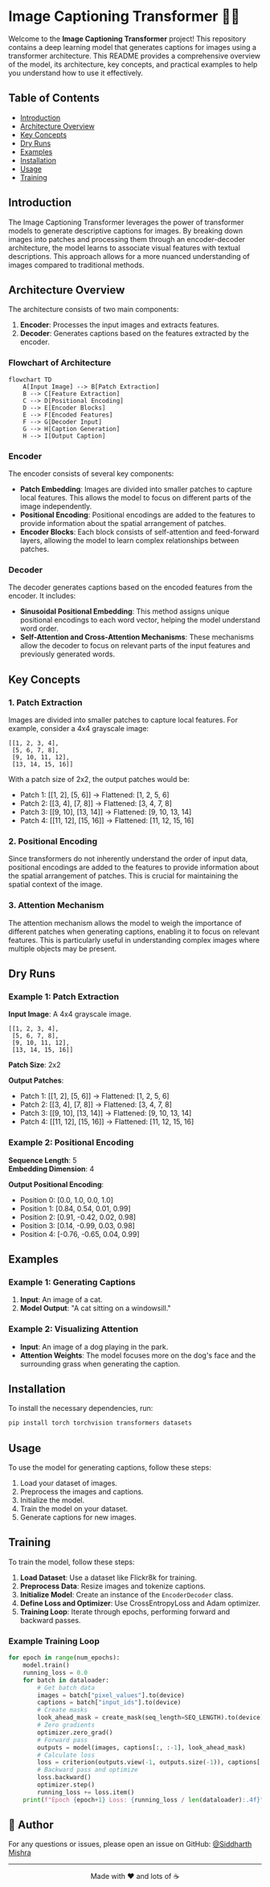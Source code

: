# Image Captioning Transformer 📸✨

Welcome to the **Image Captioning Transformer** project! This repository contains a deep learning model that generates captions for images using a transformer architecture. This README provides a comprehensive overview of the model, its architecture, key concepts, and practical examples to help you understand how to use it effectively.

## Table of Contents

- [Introduction](#introduction)
- [Architecture Overview](#architecture-overview)
- [Key Concepts](#key-concepts)
- [Dry Runs](#dry-runs)
- [Examples](#examples)
- [Installation](#installation)
- [Usage](#usage)
- [Training](#training)

## Introduction

The Image Captioning Transformer leverages the power of transformer models to generate descriptive captions for images. By breaking down images into patches and processing them through an encoder-decoder architecture, the model learns to associate visual features with textual descriptions. This approach allows for a more nuanced understanding of images compared to traditional methods.

## Architecture Overview

The architecture consists of two main components:

1. **Encoder**: Processes the input images and extracts features.
2. **Decoder**: Generates captions based on the features extracted by the encoder.

### Flowchart of Architecture

```mermaid
flowchart TD
    A[Input Image] --> B[Patch Extraction]
    B --> C[Feature Extraction]
    C --> D[Positional Encoding]
    D --> E[Encoder Blocks]
    E --> F[Encoded Features]
    F --> G[Decoder Input]
    G --> H[Caption Generation]
    H --> I[Output Caption]
```

### Encoder

The encoder consists of several key components:

- **Patch Embedding**: Images are divided into smaller patches to capture local features. This allows the model to focus on different parts of the image independently.
- **Positional Encoding**: Positional encodings are added to the features to provide information about the spatial arrangement of patches.
- **Encoder Blocks**: Each block consists of self-attention and feed-forward layers, allowing the model to learn complex relationships between patches.

### Decoder

The decoder generates captions based on the encoded features from the encoder. It includes:

- **Sinusoidal Positional Embedding**: This method assigns unique positional encodings to each word vector, helping the model understand word order.
- **Self-Attention and Cross-Attention Mechanisms**: These mechanisms allow the decoder to focus on relevant parts of the input features and previously generated words.

## Key Concepts

### 1. Patch Extraction

Images are divided into smaller patches to capture local features. For example, consider a 4x4 grayscale image:

```
[[1, 2, 3, 4],
 [5, 6, 7, 8],
 [9, 10, 11, 12],
 [13, 14, 15, 16]]
```

With a patch size of 2x2, the output patches would be:

- Patch 1: [[1, 2], [5, 6]] → Flattened: [1, 2, 5, 6]
- Patch 2: [[3, 4], [7, 8]] → Flattened: [3, 4, 7, 8]
- Patch 3: [[9, 10], [13, 14]] → Flattened: [9, 10, 13, 14]
- Patch 4: [[11, 12], [15, 16]] → Flattened: [11, 12, 15, 16]

### 2. Positional Encoding

Since transformers do not inherently understand the order of input data, positional encodings are added to the features to provide information about the spatial arrangement of patches. This is crucial for maintaining the spatial context of the image.

### 3. Attention Mechanism

The attention mechanism allows the model to weigh the importance of different patches when generating captions, enabling it to focus on relevant features. This is particularly useful in understanding complex images where multiple objects may be present.

## Dry Runs

### Example 1: Patch Extraction

**Input Image**: A 4x4 grayscale image.

```
[[1, 2, 3, 4],
 [5, 6, 7, 8],
 [9, 10, 11, 12],
 [13, 14, 15, 16]]
```

**Patch Size**: 2x2

**Output Patches**:
- Patch 1: [[1, 2], [5, 6]] → Flattened: [1, 2, 5, 6]
- Patch 2: [[3, 4], [7, 8]] → Flattened: [3, 4, 7, 8]
- Patch 3: [[9, 10], [13, 14]] → Flattened: [9, 10, 13, 14]
- Patch 4: [[11, 12], [15, 16]] → Flattened: [11, 12, 15, 16]

### Example 2: Positional Encoding

**Sequence Length**: 5  
**Embedding Dimension**: 4

**Output Positional Encoding**:
- Position 0: [0.0, 1.0, 0.0, 1.0]
- Position 1: [0.84, 0.54, 0.01, 0.99]
- Position 2: [0.91, -0.42, 0.02, 0.98]
- Position 3: [0.14, -0.99, 0.03, 0.98]
- Position 4: [-0.76, -0.65, 0.04, 0.99]

## Examples

### Example 1: Generating Captions

1. **Input**: An image of a cat.
2. **Model Output**: "A cat sitting on a windowsill."

### Example 2: Visualizing Attention

- **Input**: An image of a dog playing in the park.
- **Attention Weights**: The model focuses more on the dog's face and the surrounding grass when generating the caption.

## Installation

To install the necessary dependencies, run:

```bash
pip install torch torchvision transformers datasets
```

## Usage

To use the model for generating captions, follow these steps:

1. Load your dataset of images.
2. Preprocess the images and captions.
3. Initialize the model.
4. Train the model on your dataset.
5. Generate captions for new images.

## Training

To train the model, follow these steps:

1. **Load Dataset**: Use a dataset like Flickr8k for training.
2. **Preprocess Data**: Resize images and tokenize captions.
3. **Initialize Model**: Create an instance of the `EncoderDecoder` class.
4. **Define Loss and Optimizer**: Use CrossEntropyLoss and Adam optimizer.
5. **Training Loop**: Iterate through epochs, performing forward and backward passes.

### Example Training Loop

```python
for epoch in range(num_epochs):
    model.train()
    running_loss = 0.0
    for batch in dataloader:
        # Get batch data
        images = batch["pixel_values"].to(device)
        captions = batch["input_ids"].to(device)
        # Create masks
        look_ahead_mask = create_mask(seq_length=SEQ_LENGTH).to(device)
        # Zero gradients
        optimizer.zero_grad()
        # Forward pass
        outputs = model(images, captions[:, :-1], look_ahead_mask)
        # Calculate loss
        loss = criterion(outputs.view(-1, outputs.size(-1)), captions[:, 1:].view(-1))
        # Backward pass and optimize
        loss.backward()
        optimizer.step()
        running_loss += loss.item()
    print(f"Epoch {epoch+1} Loss: {running_loss / len(dataloader):.4f}")
```

## 👤 Author

For any questions or issues, please open an issue on GitHub: [@Siddharth Mishra](https://github.com/Sid3503)

---

<p align="center">
  Made with ❤️ and lots of ☕
</p>
